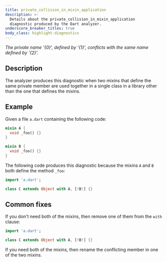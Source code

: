 ```yaml
---
title: private_collision_in_mixin_application
description: >-
  Details about the private_collision_in_mixin_application
  diagnostic produced by the Dart analyzer.
underscore_breaker_titles: true
body_class: highlight-diagnostics
---
```


_The private name '{0}', defined by '{1}', conflicts with the same name defined
by '{2}'._

## Description

The analyzer produces this diagnostic when two mixins that define the same
private member are used together in a single class in a library other than
the one that defines the mixins.

## Example

Given a file `a.dart` containing the following code:

```dart
mixin A {
  void _foo() {}
}

mixin B {
  void _foo() {}
}
```

The following code produces this diagnostic because the mixins `A` and `B`
both define the method `_foo`:

```dart
import 'a.dart';

class C extends Object with A, [!B!] {}
```

## Common fixes

If you don't need both of the mixins, then remove one of them from the
`with` clause:

```dart
import 'a.dart';

class C extends Object with A, [!B!] {}
```

If you need both of the mixins, then rename the conflicting member in one
of the two mixins.
